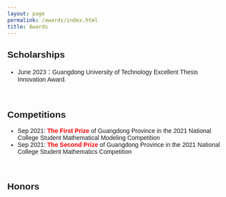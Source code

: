 ```yaml
---
layout: page
permalink: /awards/index.html
title: Awards
---  
```

  

  
## <font face="Arial"> Scholarships</font>
<font face="Arial">

- June 2023：Guangdong University of Technology Excellent Thesis Innovation Award.

</font>
<br>

## <font face="Arial"> Competitions</font>
<font face="Arial">

- Sep 2021: **<font color='red'>The First Prize</font>** of Guangdong Province in the 2021 National College Student Mathematical Modeling Competition
- Sep 2021: **<font color='red'>The Second Prize</font>** of Guangdong Province in the 2021 National College Student Mathematics Competition
</font>

<br>

## <font face="Arial"> Honors</font>

<br>


